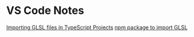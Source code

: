 # VS Code Notes

[Importing GLSL files in TypeScript Projects](https://stackoverflow.com/a/55427155)
[npm package to import GLSL](https://www.npmjs.com/package/vite-plugin-glsl)
